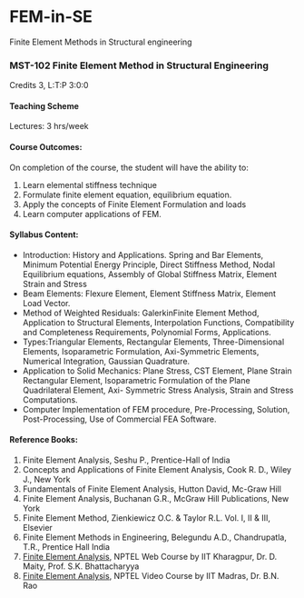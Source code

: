 # FEM-in-SE
Finite Element Methods in Structural engineering

### MST-102 Finite Element Method in Structural Engineering
Credits 3, L:T:P 3:0:0

#### Teaching Scheme
Lectures: 3 hrs/week

#### Course Outcomes:
On completion of the course, the student will have the ability to:
1. Learn elemental stiffness technique
1. Formulate finite element equation, equilibrium equation.
1. Apply the concepts of Finite Element Formulation and loads
1. Learn computer applications of FEM.

#### Syllabus Content:
- Introduction: History and Applications. Spring and Bar Elements, Minimum Potential Energy
Principle, Direct Stiffness Method, Nodal Equilibrium equations, Assembly of Global Stiffness
Matrix, Element Strain and Stress
- Beam Elements: Flexure Element, Element Stiffness Matrix, Element Load Vector.
- Method of Weighted Residuals: GalerkinFinite Element Method, Application to Structural
Elements, Interpolation Functions, Compatibility and Completeness Requirements, Polynomial
Forms, Applications.
- Types:Triangular Elements, Rectangular Elements, Three-Dimensional Elements, Isoparametric
Formulation, Axi-Symmetric Elements, Numerical Integration, Gaussian Quadrature.
- Application to Solid Mechanics: Plane Stress, CST Element, Plane Strain Rectangular Element,
Isoparametric Formulation of the Plane Quadrilateral Element, Axi- Symmetric Stress Analysis,
Strain and Stress Computations.
- Computer Implementation of FEM procedure, Pre-Processing, Solution, Post-Processing, Use of
Commercial FEA Software.

#### Reference Books:
1. Finite Element Analysis, Seshu P., Prentice-Hall of India
1. Concepts and Applications of Finite Element Analysis, Cook R. D., Wiley J., New York
1. Fundamentals of Finite Element Analysis, Hutton David, Mc-Graw Hill
1. Finite Element Analysis, Buchanan G.R., McGraw Hill Publications, New York
1. Finite Element Method, Zienkiewicz O.C. & Taylor R.L. Vol. I, II & III, Elsevier
1. Finite Element Methods in Engineering, Belegundu A.D., Chandrupatla, T.R., Prentice Hall India
1. [Finite Element Analysis](https://nptel.ac.in/courses/105105041), NPTEL Web Course by IIT Kharagpur, Dr. D. Maity, Prof. S.K. Bhattacharyya
1. [Finite Element Analysis](https://nptel.ac.in/courses/105106051), NPTEL Video Course by IIT Madras, Dr. B.N. Rao
